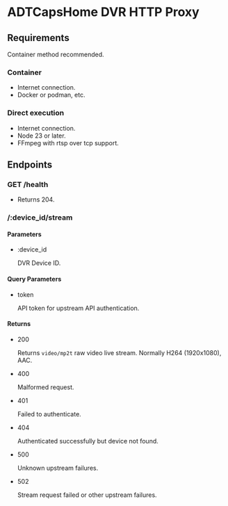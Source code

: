 # ADTCapsHome DVR HTTP Proxy
## Requirements
Container method recommended.

### Container
- Internet connection.
- Docker or podman, etc.

### Direct execution
- Internet connection.
- Node 23 or later.
- FFmpeg with rtsp over tcp support.

## Endpoints
### GET /health
- Returns 204.

### /:device_id/stream
#### Parameters
- :device_id
  
  DVR Device ID.

#### Query Parameters
- token
  
  API token for upstream API authentication.

#### Returns
- 200

  Returns `video/mp2t` raw video live stream. Normally H264 (1920x1080), AAC.
- 400

  Malformed request.
- 401

  Failed to authenticate.
- 404

  Authenticated successfully but device not found.
- 500

  Unknown upstream failures.
- 502

  Stream request failed or other upstream failures.
